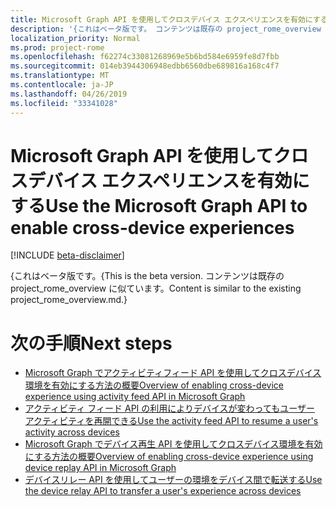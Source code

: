 ```yaml
---
title: Microsoft Graph API を使用してクロスデバイス エクスペリエンスを有効にする
description: '{これはベータ版です。 コンテンツは既存の project_rome_overview に似ています。'
localization_priority: Normal
ms.prod: project-rome
ms.openlocfilehash: f62274c33081268969e5b6bd584e6959fe8d7fbb
ms.sourcegitcommit: 014eb3944306948edbb6560dbe689816a168c4f7
ms.translationtype: MT
ms.contentlocale: ja-JP
ms.lasthandoff: 04/26/2019
ms.locfileid: "33341028"
---
```

# <a name="use-the-microsoft-graph-api-to-enable-cross-device-experiences"></a><span data-ttu-id="4445b-104">Microsoft Graph API を使用してクロスデバイス エクスペリエンスを有効にする</span><span class="sxs-lookup"><span data-stu-id="4445b-104">Use the Microsoft Graph API to enable cross-device experiences</span></span>

[!INCLUDE [beta-disclaimer](../../includes/beta-disclaimer.md)]

<span data-ttu-id="4445b-105">{これはベータ版です。</span><span class="sxs-lookup"><span data-stu-id="4445b-105">{This is the beta version.</span></span> <span data-ttu-id="4445b-106">コンテンツは既存の project_rome_overview に似ています。</span><span class="sxs-lookup"><span data-stu-id="4445b-106">Content is similar to the existing project_rome_overview.md.}</span></span>

# <a name="next-steps"></a><span data-ttu-id="4445b-107">次の手順</span><span class="sxs-lookup"><span data-stu-id="4445b-107">Next steps</span></span>

- [<span data-ttu-id="4445b-108">Microsoft Graph でアクティビティフィード API を使用してクロスデバイス環境を有効にする方法の概要</span><span class="sxs-lookup"><span data-stu-id="4445b-108">Overview of enabling cross-device experience using activity feed API in Microsoft Graph</span></span>](/graph/activity-feed-concept-overview)
- [<span data-ttu-id="4445b-109">アクティビティ フィード API の利用によりデバイスが変わってもユーザー アクティビティを再開できる</span><span class="sxs-lookup"><span data-stu-id="4445b-109">Use the activity feed API to resume a user's activity across devices</span></span>](activity-feed-api-overview.md)
- [<span data-ttu-id="4445b-110">Microsoft Graph でデバイス再生 API を使用してクロスデバイス環境を有効にする方法の概要</span><span class="sxs-lookup"><span data-stu-id="4445b-110">Overview of enabling cross-device experience using device replay API in Microsoft Graph</span></span>](/graph/device-relay-concept-overview)
- [<span data-ttu-id="4445b-111">デバイスリレー API を使用してユーザーの環境をデバイス間で転送する</span><span class="sxs-lookup"><span data-stu-id="4445b-111">Use the device relay API to transfer a user's experience across devices</span></span>](device-relay-api-overview.md)
